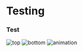 # Testing

### Test
![top](https://J58C.github.io/Caps32Project/top.png)
![bottom](https://J58C.github.io/Caps32Project/bottom.png)
![animation](https://J58C.github.io/Caps32Project/rotating.gif)
